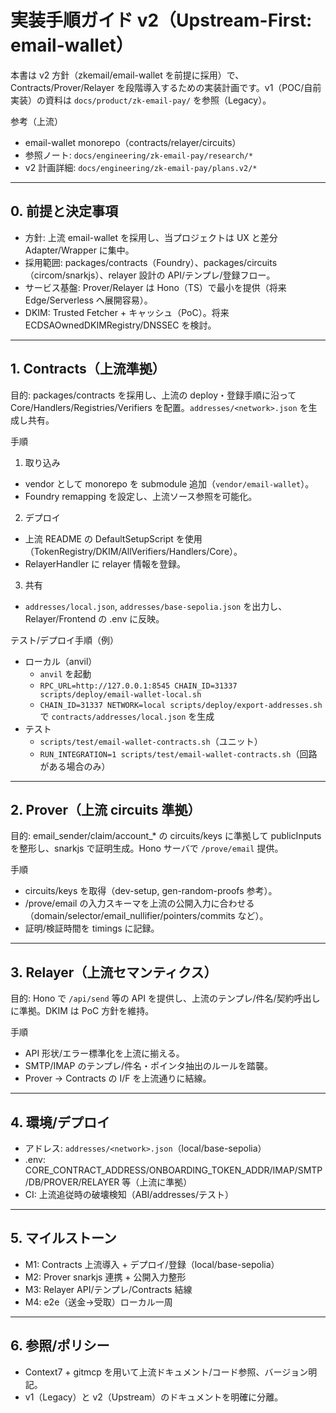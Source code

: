 # 実装手順ガイド v2（Upstream-First: email-wallet）

本書は v2 方針（zkemail/email-wallet を前提に採用）で、Contracts/Prover/Relayer を段階導入するための実装計画です。v1（POC/自前実装）の資料は `docs/product/zk-email-pay/` を参照（Legacy）。

参考（上流）
- email-wallet monorepo（contracts/relayer/circuits）
- 参照ノート: `docs/engineering/zk-email-pay/research/*`
- v2 計画詳細: `docs/engineering/zk-email-pay/plans.v2/*`

---

## 0. 前提と決定事項
- 方針: 上流 email-wallet を採用し、当プロジェクトは UX と差分 Adapter/Wrapper に集中。
- 採用範囲: packages/contracts（Foundry）、packages/circuits（circom/snarkjs）、relayer 設計の API/テンプレ/登録フロー。
- サービス基盤: Prover/Relayer は Hono（TS）で最小を提供（将来 Edge/Serverless へ展開容易）。
- DKIM: Trusted Fetcher + キャッシュ（PoC）。将来 ECDSAOwnedDKIMRegistry/DNSSEC を検討。

---

## 1. Contracts（上流準拠）
目的: packages/contracts を採用し、上流の deploy・登録手順に沿って Core/Handlers/Registries/Verifiers を配置。`addresses/<network>.json` を生成し共有。

手順
1) 取り込み
- vendor として monorepo を submodule 追加（`vendor/email-wallet`）。
- Foundry remapping を設定し、上流ソース参照を可能化。
2) デプロイ
- 上流 README の DefaultSetupScript を使用（TokenRegistry/DKIM/AllVerifiers/Handlers/Core）。
- RelayerHandler に relayer 情報を登録。
3) 共有
- `addresses/local.json`, `addresses/base-sepolia.json` を出力し、Relayer/Frontend の .env に反映。

テスト/デプロイ手順（例）
- ローカル（anvil）
  - `anvil` を起動
  - `RPC_URL=http://127.0.0.1:8545 CHAIN_ID=31337 scripts/deploy/email-wallet-local.sh`
  - `CHAIN_ID=31337 NETWORK=local scripts/deploy/export-addresses.sh` で `contracts/addresses/local.json` を生成
- テスト
  - `scripts/test/email-wallet-contracts.sh`（ユニット）
  - `RUN_INTEGRATION=1 scripts/test/email-wallet-contracts.sh`（回路がある場合のみ）


---

## 2. Prover（上流 circuits 準拠）
目的: email_sender/claim/account_* の circuits/keys に準拠して publicInputs を整形し、snarkjs で証明生成。Hono サーバで `/prove/email` 提供。

手順
- circuits/keys を取得（dev-setup, gen-random-proofs 参考）。
- /prove/email の入力スキーマを上流の公開入力に合わせる（domain/selector/email_nullifier/pointers/commits など）。
- 証明/検証時間を timings に記録。

---

## 3. Relayer（上流セマンティクス）
目的: Hono で `/api/send` 等の API を提供し、上流のテンプレ/件名/契約呼出しに準拠。DKIM は PoC 方針を維持。

手順
- API 形状/エラー標準化を上流に揃える。
- SMTP/IMAP のテンプレ/件名・ポインタ抽出のルールを踏襲。
- Prover → Contracts の I/F を上流通りに結線。

---

## 4. 環境/デプロイ
- アドレス: `addresses/<network>.json`（local/base-sepolia）
- .env: CORE_CONTRACT_ADDRESS/ONBOARDING_TOKEN_ADDR/IMAP/SMTP/DB/PROVER/RELAYER 等（上流に準拠）
- CI: 上流追従時の破壊検知（ABI/addresses/テスト）

---

## 5. マイルストーン
- M1: Contracts 上流導入 + デプロイ/登録（local/base-sepolia）
- M2: Prover snarkjs 連携 + 公開入力整形
- M3: Relayer API/テンプレ/Contracts 結線
- M4: e2e（送金→受取）ローカル一周

---

## 6. 参照/ポリシー
- Context7 + gitmcp を用いて上流ドキュメント/コード参照、バージョン明記。
- v1（Legacy）と v2（Upstream）のドキュメントを明確に分離。
